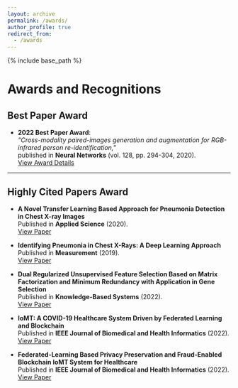 ```yaml
---
layout: archive
permalink: /awards/
author_profile: true
redirect_from:
  - /awards
---
```


{% include base_path %}

# Awards and Recognitions

## Best Paper Award
- **2022 Best Paper Award**:  
  *"Cross-modality paired-images generation and augmentation for RGB-infrared person re-identification,"*  
  published in **Neural Networks** (vol. 128, pp. 294-304, 2020).  
  [View Award Details](https://www.sciencedirect.com/journal/neural-networks/about/awards#announcement-of-the-neural-networks-2022-best-paper-award)

---

## Highly Cited Papers Award
- **A Novel Transfer Learning Based Approach for Pneumonia Detection in Chest X-ray Images**  
  Published in **Applied Science** (2020).  
  [View Paper](https://www.webofscience.com/wos/woscc/full-record/WOS:000522540400135)

- **Identifying Pneumonia in Chest X-Rays: A Deep Learning Approach**  
  Published in **Measurement** (2019).  
  [View Paper](https://www.webofscience.com/wos/woscc/full-record/WOS:000474703500053)

- **Dual Regularized Unsupervised Feature Selection Based on Matrix Factorization and Minimum Redundancy with Application in Gene Selection**  
  Published in **Knowledge-Based Systems** (2022).  
  [View Paper](https://www.webofscience.com/wos/woscc/full-record/WOS:000886539600011)

- **IoMT: A COVID-19 Healthcare System Driven by Federated Learning and Blockchain**  
  Published in **IEEE Journal of Biomedical and Health Informatics** (2022).  
  [View Paper](https://www.webofscience.com/wos/woscc/full-record/WOS:000965833400001)

- **Federated-Learning Based Privacy Preservation and Fraud-Enabled Blockchain IoMT System for Healthcare**  
  Published in **IEEE Journal of Biomedical and Health Informatics** (2022).  
  [View Paper](https://www.webofscience.com/wos/woscc/full-record/WOS:000967038100001)

  
